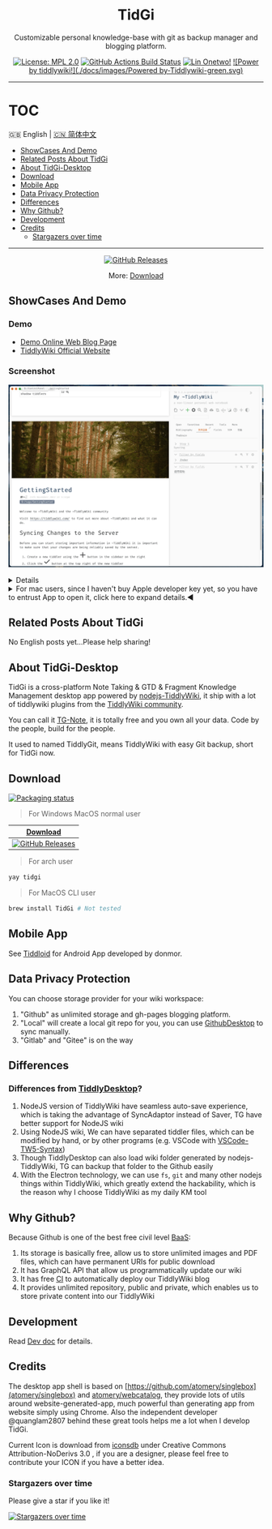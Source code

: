 <div align="center">
<h1> TidGi </h1>
<p> Customizable personal knowledge-base with git as backup manager and blogging platform. </p>

[![License: MPL 2.0](https://img.shields.io/badge/License-MPL%202.0-brightgreen.svg)](LICENSE)
[![GitHub Actions Build Status](https://github.com/tiddly-gittly/TidGi-Desktop/actions/workflows/release.yml/badge.svg)](https://github.com/tiddly-gittly/TidGi-Desktop/actions)
[![Lin Onetwo!](https://img.shields.io/github/followers/linonetwo)](https://github.com/linonetwo)
[![Power by tiddlywiki!](./docs/images/Powered by-Tiddlywiki-green.svg)](https://tiddlywiki.com/)

</div>

<hr>

# TOC

🇬🇧 English | <a href="https://github.com/tiddly-gittly/TidGi-Desktop/blob/master/docs/readme/README.zh-CN.md">🇨🇳 简体中文</a>

<!-- toc -->

- [ShowCases And Demo](#showcases-and-demo)
- [Related Posts About TidGi](#related-posts-about-tidgi)
- [About TidGi-Desktop](#about-tidgi-desktop)
- [Download](#download)
- [Mobile App](#mobile-app)
- [Data Privacy Protection](#data-privacy-protection)
- [Differences](#differences)
- [Why Github?](#why-github)
- [Development](#development)
- [Credits](#credits)
  - [Stargazers over time](#stargazers-over-time)

<!-- tocstop -->

---

<div align="center">

[![GitHub Releases](https://img.shields.io/github/downloads/tiddly-gittly/TidGi-Desktop/latest/total?label=Download%20Latest%20Release&style=for-the-badge)](https://github.com/tiddly-gittly/TidGi-Desktop/releases/latest)
  
More: [Download](#download)
</div>

## ShowCases And Demo

### Demo

- [Demo Online Web Blog Page](https://tiddly-gittly.github.io/Tiddlywiki-NodeJS-Github-Template/)
- [TiddlyWiki Official Website](https://tiddlywiki.com/)

### Screenshot

![Screenshot of main-window](./docs/images/main-window-hide-bar.png)

<details>

|                     Load NodeJS Wiki                     |
| :-------------------------------------------------------: |
| ![Screenshot of main-window](./docs/images/main-window.png) |

|                       Create Local Wiki                       |                         Clone Online Wiki                         |
| :-----------------------------------------------------------: | :---------------------------------------------------------------: |
| ![Screenshot of add-workspace](./docs/images/add-workspace.png) | ![Screenshot of clone-workspace](./docs/images/clone-workspace.png) |

|                                                              Translation, Preferences                                                              |
| :------------------------------------------------------------------------------------------------------------------------------------------------: |
|                                              ![Screenshot of preference](./docs/images/preference.png)                                              |
|                                                                  Interactive code                                                                  |
| ![Screen recording of zx-script in tiddlywiki](https://user-images.githubusercontent.com/3746270/133831500-ae91164c-7948-4de4-9a81-7017ed3b65c9.gif) |
|                                                              Community Plugin Library                                                              |
|                                      ![Screenshot of add-workspace](./docs/images/community-plugin-library.png)                                      |

</details>

<details>
<summary>For mac users, since I haven't buy Apple developer key yet, so you have to entrust App to open it, click here to expand details.◀</summary>

First of all, you need to drag this App into Applications folder! Otherwise there will be an error.

Click "Cancel" ↓

![step00001](https://user-images.githubusercontent.com/3746270/87882506-eb1ddd80-ca32-11ea-942f-1f530767db02.png)

![step00002](https://user-images.githubusercontent.com/3746270/87882509-ece7a100-ca32-11ea-8d29-a4977201090d.png)

![step00003](https://user-images.githubusercontent.com/3746270/87882510-ed803780-ca32-11ea-8996-0f3c7060131a.png)

Click "Open" ↓

![step00004](https://user-images.githubusercontent.com/3746270/87882512-ee18ce00-ca32-11ea-8225-045ffc0a8b86.png)

Click "OK" ↓

![step00005](https://user-images.githubusercontent.com/3746270/87882514-eeb16480-ca32-11ea-9afd-cae6f2bea2db.png)

</details>

## Related Posts About TidGi

No English posts yet...Please help sharing!

## About TidGi-Desktop

TidGi is a cross-platform Note Taking & GTD & Fragment Knowledge Management desktop app powered by [nodejs-TiddlyWiki](https://github.com/Jermolene/TiddlyWiki5#installing-tiddlywiki-on-nodejs), it ship with a lot of tiddlywiki plugins from the [TiddlyWiki community](https://groups.google.com/forum/#!forum/tiddlywiki).

You can call it [TG-Note](https://github.com/tiddly-gittly/TGNote), it is totally free and you own all your data. Code by the people, build for the people.

It used to named TiddlyGit, means TiddlyWiki with easy Git backup, short for TidGi now.

## Download

<a href="https://repology.org/project/tidgi/versions">
  <img src="https://repology.org/badge/vertical-allrepos/tidgi.svg" alt="Packaging status">
</a>

> For Windows MacOS normal user

|                                                                         [Download](https://github.com/tiddly-gittly/TidGi-Desktop/releases/latest)                                                                         |
| :---------------------------------------------------------------------------------------------------------------------------------------------------------------------------------------------------------------------: |
| [![GitHub Releases](https://img.shields.io/github/downloads/tiddly-gittly/TidGi-Desktop/latest/total?label=Download%20Latest%20Release&style=for-the-badge)](https://github.com/tiddly-gittly/TidGi-Desktop/releases/latest) |

> For arch user

```bash
yay tidgi
```

> For MacOS CLI user

```bash
brew install TidGi # Not tested
```

## Mobile App

See [Tiddloid](https://github.com/donmor/Tiddloid) for Android App developed by donmor.

## Data Privacy Protection

You can choose storage provider for your wiki workspace:

1. "Github" as unlimited storage and gh-pages blogging platform.
2. "Local" will create a local git repo for you, you can use [GithubDesktop](https://github.com/desktop/desktop) to sync manually.
3. "Gitlab" and "Gitee" is on the way

## Differences

### Differences from [TiddlyDesktop](https://github.com/Jermolene/TiddlyDesktop)?

1. NodeJS version of TiddlyWiki have seamless auto-save experience, which is taking the advantage of SyncAdaptor instead of Saver, TG have better support for NodeJS wiki
2. Using NodeJS wiki, We can have separated tiddler files, which can be modified by hand, or by other programs (e.g. VSCode with [VSCode-TW5-Syntax](https://github.com/joshuafontany/VSCode-TW5-Syntax))
3. Though TiddlyDesktop can also load wiki folder generated by nodejs-TiddlyWiki, TG can backup that folder to the Github easily
4. With the Electron technology, we can use `fs`, `git` and many other nodejs things within TiddlyWiki, which greatly extend the hackability, which is the reason why I choose TiddlyWiki as my daily KM tool

## Why Github?

Because Github is one of the best free civil level [BaaS](https://www.alibabacloud.com/blog/backend-as-a-service-baas-for-efficient-software-development_519851):

1. Its storage is basically free, allow us to store unlimited images and PDF files, which can have permanent URIs for public download
2. It has GraphQL API that allow us programmatically update our wiki
3. It has free [CI](https://github.com/features/actions) to automatically deploy our TiddlyWiki blog
4. It provides unlimited repository, public and private, which enables us to store private content into our TiddlyWiki

## Development

Read [Dev doc](docs/Development.md) for details.

## Credits

The desktop app shell is based on [https://github.com/atomery/singlebox](atomery/singlebox) and [atomery/webcatalog](https://github.com/atomery/webcatalog), they provide lots of utils around website-generated-app, much powerful than generating app from website simply using Chrome. Also the independent developer @quanglam2807 behind these great tools helps me a lot when I develop TidGi.

Current Icon is download from [iconsdb](https://www.iconsdb.com/custom-color/github-11-icon.html) under Creative Commons Attribution-NoDerivs 3.0 , if you are a designer, please feel free to contribute your ICON if you have a better idea.

### Stargazers over time

Please give a star if you like it!

[![Stargazers over time](https://starchart.cc/tiddly-gittly/TidGi-Desktop.svg)](https://starchart.cc/tiddly-gittly/TidGi-Desktop)
